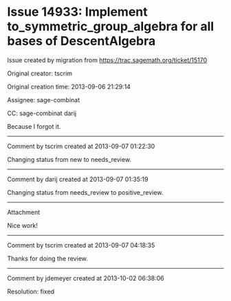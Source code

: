 # Issue 14933: Implement to_symmetric_group_algebra for all bases of DescentAlgebra

Issue created by migration from https://trac.sagemath.org/ticket/15170

Original creator: tscrim

Original creation time: 2013-09-06 21:29:14

Assignee: sage-combinat

CC:  sage-combinat darij

Because I forgot it.


---

Comment by tscrim created at 2013-09-07 01:22:30

Changing status from new to needs_review.


---

Comment by darij created at 2013-09-07 01:35:19

Changing status from needs_review to positive_review.


---

Attachment

Nice work!


---

Comment by tscrim created at 2013-09-07 04:18:35

Thanks for doing the review.


---

Comment by jdemeyer created at 2013-10-02 06:38:06

Resolution: fixed
